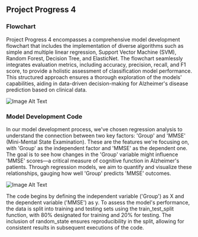 ## Project Progress 4

### Flowchart
Project Progress 4 encompasses a comprehensive model development flowchart that includes the implementation of diverse algorithms such as simple and multiple linear regression, Support Vector Machine (SVM), Random Forest, Decision Tree, and ElasticNet. The flowchart seamlessly integrates evaluation metrics, including accuracy, precision, recall, and F1 score, to provide a holistic assessment of classification model performance. This structured approach ensures a thorough exploration of the models' capabilities, aiding in data-driven decision-making for Alzheimer's disease prediction based on clinical data.

![Image Alt Text](https://drive.google.com/uc?id=1xrxqz4pR1do9fywHUTolCqbMwI7ymdzT)

### Model Development Code
In our model development process, we've chosen regression analysis to understand the connection between two key factors: 'Group' and 'MMSE' (Mini-Mental State Examination). These are the features we're focusing on, with 'Group' as the independent factor and 'MMSE' as the dependent one. The goal is to see how changes in the 'Group' variable might influence 'MMSE' scores—a critical measure of cognitive function in Alzheimer's patients. Through regression models, we aim to quantify and visualize these relationships, gauging how well 'Group' predicts 'MMSE' outcomes.

![Image Alt Text](https://drive.google.com/file/d/19wl0ffwxtesCFTwzWQZS54s8CWqaWjLA)

The code begins by defining the independent variable ('Group') as X and the dependent variable ('MMSE') as y. To assess the model's performance, the data is split into training and testing sets using the train_test_split function, with 80% designated for training and 20% for testing. The inclusion of random_state ensures reproducibility in the split, allowing for consistent results in subsequent executions of the code.
